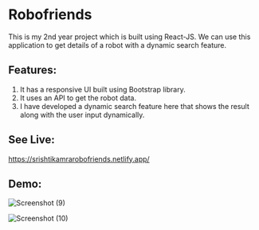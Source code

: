 # Robofriends

This is my 2nd year project which is built using React-JS. We can use this application to get details of a robot with a dynamic search feature.


## Features:
1. It has a responsive UI built using Bootstrap library.
2. It uses an API to get the robot data.
3. I have developed a dynamic search feature here that shows the result along with the user input dynamically.

## See Live: 
https://srishtikamrarobofriends.netlify.app/


## Demo:

![Screenshot (9)](https://github.com/Srishti153/RoboFriends/assets/56726634/2ba7e54f-1079-4ba9-9bb2-b01bbd45da23)

![Screenshot (10)](https://github.com/Srishti153/RoboFriends/assets/56726634/dbc0fb37-1f30-447e-b182-e291310cf894)
